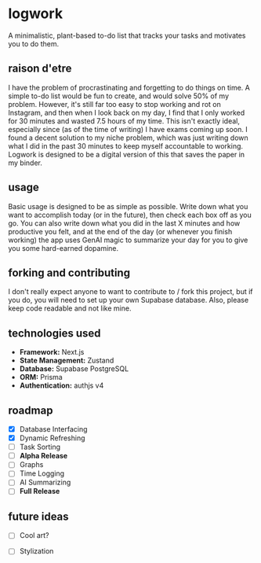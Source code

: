 # logwork
A minimalistic, plant-based to-do list that tracks your tasks and motivates you to do them.

## raison d'etre
I have the problem of procrastinating and forgetting to do things on time. A simple to-do list
would be fun to create, and would solve 50% of my problem. However, it's still far too easy to
stop working and rot on Instagram, and then when I look back on my day, I find that I only worked
for 30 minutes and wasted 7.5 hours of my time. This isn't exactly ideal, especially since (as of the
time of writing) I have exams coming up soon. I found a decent solution to my niche problem, which
was just writing down what I did in the past 30 minutes to keep myself accountable to working. 
Logwork is designed to be a digital version of this that saves the paper in my binder.

## usage
Basic usage is designed to be as simple as possible. Write down what you want to accomplish today
(or in the future), then check each box off as you go. You can also write down what you did in the
last X minutes and how productive you felt, and at the end of the day (or whenever you finish working)
the app uses GenAI magic to summarize your day for you to give you some hard-earned dopamine.

## forking and contributing
I don't really expect anyone to want to contribute to / fork this project, but if you do, you will 
need to set up your own Supabase database. Also, please keep code readable and not like mine.

## technologies used
- **Framework:** Next.js
- **State Management:** Zustand
- **Database:** Supabase PostgreSQL
- **ORM:** Prisma
- **Authentication:** authjs v4
## roadmap
- [x] Database Interfacing
- [x] Dynamic Refreshing
- [ ] Task Sorting
- [ ] **Alpha Release**
- [ ] Graphs
- [ ] Time Logging
- [ ] AI Summarizing
- [ ] **Full Release**
## future ideas
- [ ] Cool art?
- [ ] Stylization

